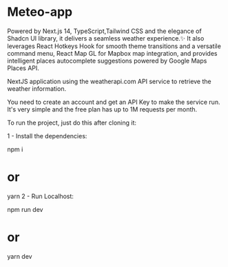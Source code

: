 # Meteo-app
 Powered by Next.js 14, TypeScript,Tailwind CSS and the elegance of Shadcn UI library, it delivers a seamless weather experience.✨ It also leverages React Hotkeys Hook for smooth theme transitions and a versatile command menu, React Map GL for Mapbox map integration, and provides intelligent places autocomplete suggestions powered by Google Maps Places API.

NextJS application using the weatherapi.com API service to retrieve the weather information.

You need to create an account and get an API Key to make the service run. It's very simple and the free plan has up to 1M requests per month.

To run the project, just do this after cloning it:

1 - Install the dependencies:

npm i
# or
yarn
2 - Run Localhost:

npm run dev
# or
yarn dev


